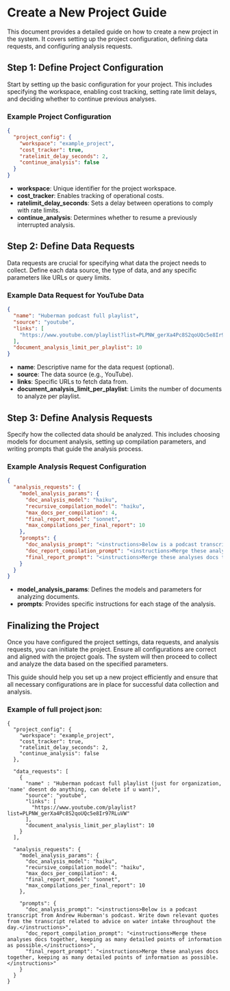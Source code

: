 # Create a New Project Guide

This document provides a detailed guide on how to create a new project in the system. It covers setting up the project configuration, defining data requests, and configuring analysis requests.

## Step 1: Define Project Configuration

Start by setting up the basic configuration for your project. This includes specifying the workspace, enabling cost tracking, setting rate limit delays, and deciding whether to continue previous analyses.

### Example Project Configuration

```json
{
  "project_config": {
    "workspace": "example_project",
    "cost_tracker": true,
    "ratelimit_delay_seconds": 2,
    "continue_analysis": false
  }
}
```

- **workspace**: Unique identifier for the project workspace.
- **cost_tracker**: Enables tracking of operational costs.
- **ratelimit_delay_seconds**: Sets a delay between operations to comply with rate limits.
- **continue_analysis**: Determines whether to resume a previously interrupted analysis.

## Step 2: Define Data Requests

Data requests are crucial for specifying what data the project needs to collect. Define each data source, the type of data, and any specific parameters like URLs or query limits.

### Example Data Request for YouTube Data

```json
{
  "name": "Huberman podcast full playlist",
  "source": "youtube",
  "links": [
    "https://www.youtube.com/playlist?list=PLPNW_gerXa4Pc8S2qoUQc5e8Ir97RLuVW"
  ],
  "document_analysis_limit_per_playlist": 10
}
```

- **name**: Descriptive name for the data request (optional).
- **source**: The data source (e.g., YouTube).
- **links**: Specific URLs to fetch data from.
- **document_analysis_limit_per_playlist**: Limits the number of documents to analyze per playlist.

## Step 3: Define Analysis Requests

Specify how the collected data should be analyzed. This includes choosing models for document analysis, setting up compilation parameters, and writing prompts that guide the analysis process.

### Example Analysis Request Configuration

```json
{
  "analysis_requests": {
    "model_analysis_params": {
      "doc_analysis_model": "haiku",
      "recursive_compilation_model": "haiku",
      "max_docs_per_compilation": 4,
      "final_report_model": "sonnet",
      "max_compilations_per_final_report": 10
    },
    "prompts": {
      "doc_analysis_prompt": "<instructions>Below is a podcast transcript from Andrew Huberman's podcast. Write down relevant quotes from the transcript related to advice on water intake throughout the day.</instructions>",
      "doc_report_compilation_prompt": "<instructions>Merge these analyses docs together, keeping as many detailed points of information as possible.</instructions>",
      "final_report_prompt": "<instructions>Merge these analyses docs together, keeping as many detailed points of information as possible.</instructions>"
    }
  }
}
```

- **model_analysis_params**: Defines the models and parameters for analyzing documents.
- **prompts**: Provides specific instructions for each stage of the analysis.

## Finalizing the Project

Once you have configured the project settings, data requests, and analysis requests, you can initiate the project. Ensure all configurations are correct and aligned with the project goals. The system will then proceed to collect and analyze the data based on the specified parameters.

This guide should help you set up a new project efficiently and ensure that all necessary configurations are in place for successful data collection and analysis.

### Example of full project json:
```
{
  "project_config": {
    "workspace": "example_project",
    "cost_tracker": true,
    "ratelimit_delay_seconds": 2,
    "continue_analysis": false
  },

  "data_requests": [
    {
      "name" : "Huberman podcast full playlist (just for organization, 'name' doesnt do anything, can delete if u want)",
	  "source": "youtube",
      "links": [
        "https://www.youtube.com/playlist?list=PLPNW_gerXa4Pc8S2qoUQc5e8Ir97RLuVW"
      ],
      "document_analysis_limit_per_playlist": 10
    }
  ],

  "analysis_requests": {
    "model_analysis_params": {
      "doc_analysis_model": "haiku",
      "recursive_compilation_model": "haiku",
      "max_docs_per_compilation": 4,
      "final_report_model": "sonnet",
      "max_compilations_per_final_report": 10
    },
    
    "prompts": {
      "doc_analysis_prompt": "<instructions>Below is a podcast transcript from Andrew Huberman's podcast. Write down relevant quotes from the transcript related to advice on water intake throughout the day.</instructions>",
      "doc_report_compilation_prompt": "<instructions>Merge these analyses docs together, keeping as many detailed points of information as possible.</instructions>",
      "final_report_prompt": "<instructions>Merge these analyses docs together, keeping as many detailed points of information as possible.</instructions>"
    }
  }
}
```
